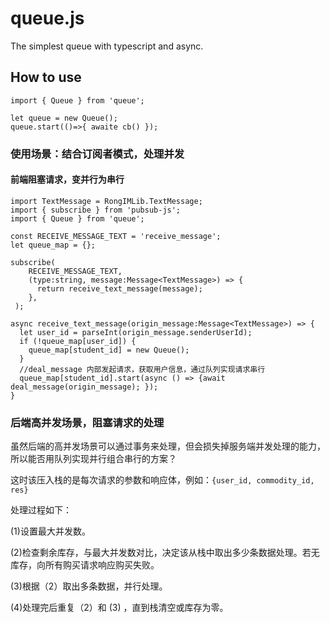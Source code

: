 # queue.js
The simplest queue with typescript and async.

## How to use
```
import { Queue } from 'queue';

let queue = new Queue();
queue.start(()=>{ awaite cb() });
```
### 使用场景：结合订阅者模式，处理并发
#### 前端阻塞请求，变并行为串行
```
import TextMessage = RongIMLib.TextMessage;
import { subscribe } from 'pubsub-js';
import { Queue } from 'queue';

const RECEIVE_MESSAGE_TEXT = 'receive_message';
let queue_map = {};

subscribe(
    RECEIVE_MESSAGE_TEXT,
    (type:string, message:Message<TextMessage>) => {
      return receive_text_message(message);
    },
 );

async receive_text_message(origin_message:Message<TextMessage>) => {
  let user_id = parseInt(origin_message.senderUserId);
  if (!queue_map[user_id]) {
    queue_map[student_id] = new Queue();
  }
  //deal_message 内部发起请求，获取用户信息，通过队列实现请求串行
  queue_map[student_id].start(async () => {await deal_message(origin_message); });
}
```

### 后端高并发场景，阻塞请求的处理
虽然后端的高并发场景可以通过事务来处理，但会损失掉服务端并发处理的能力，所以能否用队列实现并行组合串行的方案？

这时该压入栈的是每次请求的参数和响应体，例如：```{user_id, commodity_id, res}```

处理过程如下：

(1)设置最大并发数。

(2)检查剩余库存，与最大并发数对比，决定该从栈中取出多少条数据处理。若无库存，向所有购买请求响应购买失败。

(3)根据（2）取出多条数据，并行处理。

(4)处理完后重复（2）和 (3) ，直到栈清空或库存为零。
